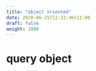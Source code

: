```yaml
---
title: "object oriented"
date: 2020-06-25T22:32:46+11:00
draft: false
weight: 1800
---
```


# query object
